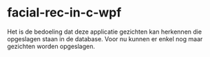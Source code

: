 # facial-rec-in-c-wpf
Het is de bedoeling dat deze applicatie gezichten kan herkennen die opgeslagen staan in de database.
Voor nu kunnen er enkel nog maar gezichten worden opgeslagen.
